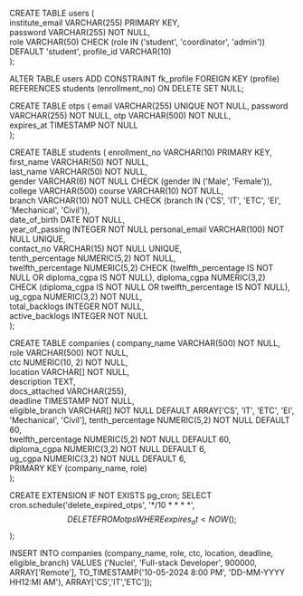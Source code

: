 <!-- users -->
CREATE TABLE users (                         
    institute_email VARCHAR(255) PRIMARY KEY,        
    password VARCHAR(255) NOT NULL,                       
    role VARCHAR(50) CHECK (role IN ('student', 'coordinator', 'admin')) DEFAULT 'student',
    profile_id VARCHAR(10)                                       
);

<!-- Add foreign key from students to users -->
ALTER TABLE users
ADD CONSTRAINT fk_profile FOREIGN KEY (profile)
REFERENCES students (enrollment_no)
ON DELETE SET NULL;

<!-- otps -->
CREATE TABLE otps (
    email VARCHAR(255) UNIQUE NOT NULL, 
    password VARCHAR(255) NOT NULL, 
    otp VARCHAR(500) NOT NULL,              
    expires_at TIMESTAMP NOT NULL         
);


<!-- students -->
CREATE TABLE students (
    enrollment_no VARCHAR(10) PRIMARY KEY,                       
    first_name VARCHAR(50) NOT NULL,                            
    last_name VARCHAR(50) NOT NULL,                              
    gender VARCHAR(6) NOT NULL CHECK (gender IN ('Male', 'Female')),  
    college VARCHAR(500)
    course VARCHAR(10) NOT NULL,                                
    branch VARCHAR(10) NOT NULL CHECK (branch IN ('CS', 'IT', 'ETC', 'EI', 'Mechanical', 'Civil')),  
    date_of_birth DATE NOT NULL,                                 
    year_of_passing INTEGER NOT NULL 
    personal_email VARCHAR(100) NOT NULL UNIQUE,                 
    contact_no VARCHAR(15) NOT NULL UNIQUE,                      
    tenth_percentage NUMERIC(5,2) NOT NULL,                      
    twelfth_percentage NUMERIC(5,2) CHECK (twelfth_percentage IS NOT NULL OR diploma_cgpa IS NOT NULL),
    diploma_cgpa NUMERIC(3,2) CHECK (diploma_cgpa IS NOT NULL OR twelfth_percentage IS NOT NULL),  
    ug_cgpa NUMERIC(3,2) NOT NULL,                                                                 
    total_backlogs INTEGER NOT NULL,                             
    active_backlogs INTEGER NOT NULL                 
);


<!-- companies -->
CREATE TABLE companies (
    company_name VARCHAR(500) NOT NULL,                              
    role VARCHAR(500) NOT NULL,                                       
    ctc NUMERIC(10, 2) NOT NULL,                                      
    location VARCHAR[] NOT NULL,                                      
    description TEXT,                                        
    docs_attached VARCHAR(255),                                       
    deadline TIMESTAMP NOT NULL,                                                                
    eligible_branch VARCHAR[] NOT NULL DEFAULT ARRAY['CS', 'IT', 'ETC', 'EI', 'Mechanical', 'Civil'], 
    tenth_percentage NUMERIC(5,2) NOT NULL DEFAULT 60,                
    twelfth_percentage NUMERIC(5,2) NOT NULL DEFAULT 60,              
    diploma_cgpa NUMERIC(3,2) NOT NULL DEFAULT 6,                     
    ug_cgpa NUMERIC(3,2) NOT NULL DEFAULT 6,                                                 
    PRIMARY KEY (company_name, role)                                  
);


<!-- delete otps as expires_at timestamp becomes now -->
CREATE EXTENSION IF NOT EXISTS pg_cron;
SELECT cron.schedule('delete_expired_otps', '*/10 * * * *', 
    $$DELETE FROM otps WHERE expires_at < NOW();$$
);


<!-- insert companies command -->
INSERT INTO companies (company_name, role, ctc, location, deadline, eligible_branch)
VALUES ('Nuclei', 'Full-stack Developer', 900000, ARRAY['Remote'], TO_TIMESTAMP('10-05-2024 8:00 PM', 'DD-MM-YYYY HH12:MI AM'), ARRAY['CS','IT','ETC']);
